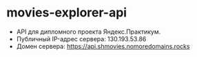 # movies-explorer-api

* API для дипломного проекта Яндекс.Практикум.
* Публичный IP-адрес сервера: 130.193.53.86
* Домен сервера:  https://api.shmovies.nomoredomains.rocks
